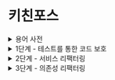 # 키친포스

<details>
<summary>용어 사전</summary>

| 한글명 | 영문명 | 설명 |
| --- | --- | --- |
| 상품 | product | 메뉴를 관리하는 기준이 되는 데이터 |
| 메뉴 그룹 | menu group | 메뉴 묶음, 분류 |
| 메뉴 | menu | 메뉴 그룹에 속하는 실제 주문 가능 단위 |
| 메뉴 상품 | menu product | 메뉴에 속하는 수량이 있는 상품 |
| 금액 | amount | 가격 * 수량 |
| 주문 테이블 | order table | 매장에서 주문이 발생하는 영역 |
| 빈 테이블 | empty table | 주문을 등록할 수 없는 주문 테이블 |
| 주문 | order | 매장에서 발생하는 주문 |
| 주문 상태 | order status | 주문은 조리 ➜ 식사 ➜ 계산 완료 순서로 진행된다. |
| 방문한 손님 수 | number of guests | 필수 사항은 아니며 주문은 0명으로 등록할 수 있다. |
| 단체 지정 | table group | 통합 계산을 위해 개별 주문 테이블을 그룹화하는 기능 |
| 주문 항목 | order line item | 주문에 속하는 수량이 있는 메뉴 |
| 매장 식사 | eat in | 포장하지 않고 매장에서 식사하는 것 |

</details>

<details>
<summary>1단계 - 테스트를 통한 코드 보호</summary>

## 요구 사항

- [x] kitchenpos 패키지의 코드를 보고 요구 사항을 README.md에 작성
    - [마크다운(Markdown) - Dooray!](https://dooray.com/htmls/guides/markdown_ko_KR.html)
- [x] 요구 사항을 토대로 모든 Business Object에 대한 테스트 코드 작성
    - [Testing in Spring Boot - Baeldung](https://www.baeldung.com/spring-boot-testing)
    - [Exploring the Spring Boot TestRestTemplate](https://www.baeldung.com/spring-boot-testresttemplate)
- [x] Lombok 사용하지 않기
    - [Lombok 사용상 주의점(Pitfall)](https://kwonnam.pe.kr/wiki/java/lombok/pitfall)

---

## 구현 기능 목록

### 상품(product)

- 등록
    - 가격이 null이거나 0보다 작으면 등록할 수 없다.
- 목록 조회

### 메뉴 그룹(menu group)

- 등록
- 목록 조회

### 메뉴(menu)

- 등록
    - 가격이 null이거나 0보다 작으면 등록할 수 없다.
    - 메뉴 그룹이 존재하지 않으면 등록할 수 없다.
    - 존재하지 않는 상품이 포함되어 있으면 등록할 수 없다.
    - 메뉴 금액이 각 상품 금액의 합보다 크면 등록할 수 없다.
- 목록 조회

### 주문(order)

- 등록
    - 주문 항목이 존재하지 않는다면 등록할 수 없다.
    - 존재하지 않는 메뉴가 포함되어 있으면 등록할 수 없다.
    - 주문 테이블이 존재하지 않는다면 등록할 수 없다.
    - 주문 테이블이 빈 테이블이면 등록할 수 없다.
- 목록 조회
- 상태 변경
    - 존재하지 않는 주문이면 변경할 수 없다.
    - 현재 상태가 `COMPLETION`이면 변경할 수 없다.

### 테이블(table)

- 등록
- 목록 조회
- 빈 테이블로 변경
    - 존재하지 않는 주문 테이블이면 변경할 수 없다.
    - 단체 지정에 포함된 테이블이면 변경할 수 없다.
    - 주문 상태가 `COOKING`이거나 `MEAL`이면 변경할 수 없다.
- 방문한 손님 수 변경
    - 손님의 수가 0보다 작으면 변경할 수 없다.
    - 존재하지 않는 주문 테이블이면 변경할 수 없다.
    - 빈 테이블이면 변경할 수 없다.

### 단체 지정(table group)

- 등록
    - 주문 테이블이 존재하지 않거나 2개보다 적으면 등록할 수 없다.
    - 존재하지 않는 주문 테이블이 포함되어 있다면 등록할 수 없다.
    - 비어있지 않은 테이블이나 이미 다른 단체에 지정된 테이블이 포함되어 있다면 등록할 수 없다.
- 단체 해제
    - 주문 상태가 `COOKING`이거나 `MEAL`인 테이블이 존재한다면 해제할 수 없다.

---

## 리팩터링

- 테스트
    - [x] 자주 사용되는 도메인을 픽스쳐로 분리하기
- 컨벤션
    - [x] 클래스 시작 줄과 필드 사이에 공백 추가
    - [x] 세미콜론을 마지막 코드 뒤에 붙이기

---

고민 사항

- 비어있는 테이블이라면 numberOfGuests를 무조건 0으로 해야하지 않을까?

</details>

<details>
<summary>2단계 - 서비스 리팩터링</summary>

## 요구 사항

- 단위 테스트하기 어려운 코드와 단위 테스트 가능한 코드를 분리
- 단위 테스트 가능한 코드에 대해 단위 테스트를 구현
- 가능하다면 JPA 적용하는 경험

## 리팩터링

- 테스트
    - nested 어노테이션 사용해보기
    - 인수 테스트도 추가해보기
    - repository, dao 테스트
- 도메인
    - 불필요한 setter 없애기
    - 도메인에서 처리 가능한 비지니스 로직을 서비스로부터 책임 분리
    - 상황에 따라 필요한 부생성자 만들기
    - DB에 저장하기 위해 형태가 다른 생성자를 사용하는 문제를 dto로 해결할 방법 고민해보기
- 컨트롤러
    - request를 domain 대신 dto로 받도록 수정
- repository & service
    - 조회시 존재하지 않는 경우 예외 처리를 어디서 하면 좋을지 고민해보기
    - transaction을 적절하게 수정해보기
- dao
    - dao에 @Repository를 사용할지 @Component를 사용할지 생각히보기
- etc
    - JPA 고려해보기

</details>

<details>
<summary>3단계 - 의존성 리팩터링</summary>

## 요구 사항

- 메뉴의 이름과 가격이 변경되면 주문 항목도 함께 변경된다. 메뉴 정보가 변경되더라도 주문 항목이 변경되지 않게 구현한다.
- 클래스 간의 방향도 중요하고 패키지 간의 방향도 중요하다. 클래스 사이, 패키지 사이의 의존 관계는 단방향이 되도록 해야 한다.

</details>
